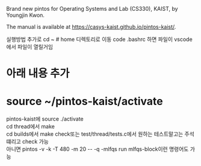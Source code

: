 Brand new pintos for Operating Systems and Lab (CS330), KAIST, by Youngjin Kwon.

The manual is available at https://casys-kaist.github.io/pintos-kaist/.

실행방법
추가로
cd ~ # home 디렉토리로 이동
code .bashrc 
하면 파일이 vscode에서 파일이 열릴거임
# 아래 내용 추가 
# source ~/pintos-kaist/activate

pintos-kaist에 source ./activate  
cd thread에서 make  
cd builds에서 make check또는 test/thread/tests.c에서 원하는 테스트말고는 주석 떄리고 check 가능  
아니면 pintos -v -k -T 480 -m 20   -- -q  -mlfqs run mlfqs-block이런 명령어도 가능  